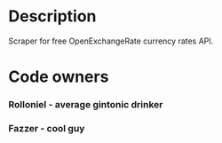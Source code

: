 # Description
Scraper for free OpenExchangeRate currency rates API.

# Code owners
### Rolloniel - average gintonic drinker

### Fazzer - cool guy